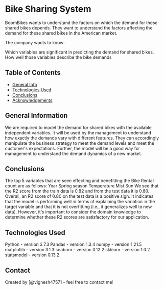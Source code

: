 # Bike Sharing System
BoomBikes wants to understand the factors on which the demand for these shared bikes depends. They want to understand the factors affecting the demand for these shared bikes in the American market.

The company wants to know:

Which variables are significant in predicting the demand for shared bikes.
How well those variables describe the bike demands


## Table of Contents
* [General Info](#general-information)
* [Technologies Used](#technologies-used)
* [Conclusions](#conclusions)
* [Acknowledgements](#acknowledgements)

<!-- You can include any other section that is pertinent to your problem -->

## General Information
We are required to model the demand for shared bikes with the available independent variables. It will be used by the management to understand how exactly the demands vary with different features. They can accordingly manipulate the business strategy to meet the demand levels and meet the customer's expectations. Further, the model will be a good way for management to understand the demand dynamics of a new market.


## Conclusions
The top 5 variables that are seen effecting and benefitting the Bike Rental count are as follows:
Year
Spring season
Temperature
Mist
Sun
We see that the R2 score from the train data is 0.82 and from the test data it is 0.80.
Overall, an R2 score of 0.80 on the test data is a positive sign.
It indicates that the model is performing well in terms of explaining the variation in the target variable and that it is not overfitting (i.e., it generalizes well to new data).
However, it's important to consider the domain knowledge to determine whether these R2 scores are satisfactory for our application.


## Technologies Used
Python - version 3.7.3
Pandas - version 1.3.4
numpy - version 1.21.5
matplotlib - version 3.1.3
seaborn - version 0.12.2
sklearn - version 1.0.2
statsmodel - version 0.13.2

<!-- As the libraries versions keep on changing, it is recommended to mention the version of library used in this project -->



## Contact
Created by [@vignesh4757] - feel free to contact me!
